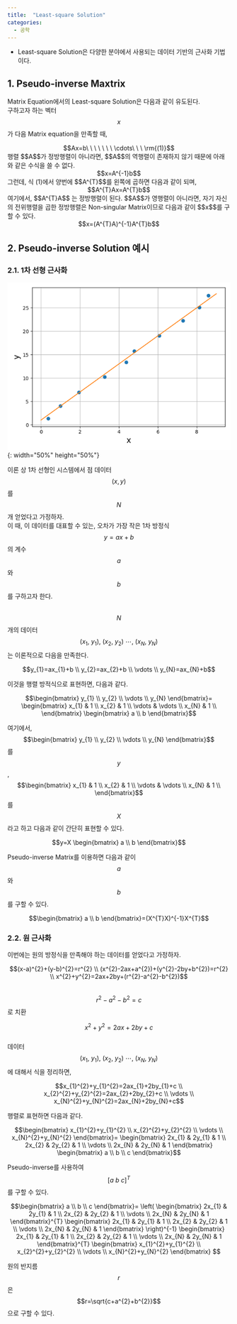 ```yaml
---
title:  "Least-square Solution"
categories:
  - 공학
---
```

- Least-square Solution은 다양한 분야에서 사용되는 데이터 기반의 근사화 기법이다.

## 1. Pseudo-inverse Maxtrix  
Matrix Equation에서의 Least-square Solution은 다음과 같이 유도된다.  
구하고자 하는 벡터 $$x$$가 다음 Matrix equation을 만족할 때,  
<center> $$Ax=b\ \ \ \ \ \ \ \cdots\ \ \ \rm{(1)}$$ </center>
행렬 $$A$$가 정방행렬이 아니라면, $$A$$의 역행렬이 존재하지 않기 때문에 아래와 같은 수식을 쓸 수 없다.  
<center> $$x=A^{-1}b$$ </center>
그런데, 식 (1)에서 양번에 $$A^{T}$$를 왼쪽에 곱하면 다음과 같이 되며,  
<center> $$A^{T}Ax=A^{T}b$$ </center>  
여기에서, $$A^{T}A$$ 는 정방행렬이 된다.  
$$A$$가 영행렬이 아니라면, 자기 자신의 전위행렬을 곱한 정방행렬은 Non-singular Matrix이므로 다음과 같이 $$x$$를 구할 수 있다.
<center> $$x=(A^{T}A)^{-1}A^{T}b$$ </center>

## 2. Pseudo-inverse Solution 예시  
### 2.1. 1차 선형 근사화
![image](/assets/images/eng/least_square_1.png){: width="50%" height="50%"}

이론 상 1차 선형인 시스템에서 점 데이터 $$(x, y)$$를 $$N$$개 얻었다고 가정하자.  
이 때, 이 데이터를 대표할 수 있는, 오차가 가장 작은 1차 방정식 $$y=ax+b$$ 의 계수 $$a$$와 $$b$$를 구하고자 한다.  
<br>

$$N$$개의 데이터 $$(x_{1},\ y_{1}),\ (x_{2},\ y_{2})\ \cdots ,\ (x_{N},\ y_{N})$$는 이론적으로 다음을 만족한다.

$$y_{1}=ax_{1}+b \\
y_{2}=ax_{2}+b \\
\vdots \\
y_{N}=ax_{N}+b$$

이것을 행렬 방적식으로 표현하면, 다음과 같다.

$$\begin{bmatrix}
y_{1} \\
y_{2} \\
\vdots \\
y_{N}
\end{bmatrix}=
\begin{bmatrix}
x_{1} & 1 \\
x_{2} & 1 \\
\vdots & \vdots \\
x_{N} & 1 \\
\end{bmatrix}
\begin{bmatrix}
a \\
b
\end{bmatrix}$$

여기에서, $$\begin{bmatrix}
y_{1} \\
y_{2} \\
\vdots \\
y_{N}
\end{bmatrix}$$ 를 $$y$$,
$$\begin{bmatrix}
x_{1} & 1 \\
x_{2} & 1 \\
\vdots & \vdots \\
x_{N} & 1 \\
\end{bmatrix}$$를 $$X$$라고 하고 다음과 같이 간단히 표현할 수 있다.

$$y=X
\begin{bmatrix}
a \\
b
\end{bmatrix}$$

Pseudo-inverse Matrix를 이용하면 다음과 같이 $$a$$와 $$b$$를 구할 수 있다.

$$\begin{bmatrix}
a \\
b
\end{bmatrix}=(X^{T}X)^{-1}X^{T}$$

### 2.2. 원 근사화
이번에는 원의 방정식을 만족해야 하는 데이터를 얻었다고 가정하자.

$$(x-a)^{2}+(y-b)^{2}=r^{2} \\
(x^{2}-2ax+a^{2})+(y^{2}-2by+b^{2})=r^{2} \\
x^{2}+y^{2}=2ax+2by+(r^{2}-a^{2}-b^{2})$$  
$$r^{2}-a^{2}-b^{2}=c$$ 로 치환

$$x^{2}+y^{2}=2ax+2by+c$$  
데이터 $$(x_{1},\ y_{1}),\ (x_{2},\ y_{2})\ \cdots ,\ (x_{N},\ y_{N})$$에 대해서 식을 정리하면,

$$x_{1}^{2}+y_{1}^{2}=2ax_{1}+2by_{1}+c \\
x_{2}^{2}+y_{2}^{2}=2ax_{2}+2by_{2}+c \\
\vdots \\
x_{N}^{2}+y_{N}^{2}=2ax_{N}+2by_{N}+c$$

행렬로 표현하면 다음과 같다.

$$\begin{bmatrix}
x_{1}^{2}+y_{1}^{2} \\
x_{2}^{2}+y_{2}^{2} \\
\vdots \\
x_{N}^{2}+y_{N}^{2}
\end{bmatrix}=
\begin{bmatrix}
2x_{1} & 2y_{1} & 1 \\
2x_{2} & 2y_{2} & 1 \\
\vdots \\
2x_{N} & 2y_{N} & 1
\end{bmatrix}
\begin{bmatrix}
a \\ b \\ c
\end{bmatrix}$$

Pseudo-inverse를 사용하여 $$[a\ b\ c]^{T}$$를 구할 수 있다.

$$\begin{bmatrix}
a \\ b \\ c
\end{bmatrix}=
\left( \begin{bmatrix}
2x_{1} & 2y_{1} & 1 \\
2x_{2} & 2y_{2} & 1 \\
\vdots \\
2x_{N} & 2y_{N} & 1
\end{bmatrix}^{T}
\begin{bmatrix}
2x_{1} & 2y_{1} & 1 \\
2x_{2} & 2y_{2} & 1 \\
\vdots \\
2x_{N} & 2y_{N} & 1
\end{bmatrix} \right)^{-1}
\begin{bmatrix}
2x_{1} & 2y_{1} & 1 \\
2x_{2} & 2y_{2} & 1 \\
\vdots \\
2x_{N} & 2y_{N} & 1
\end{bmatrix}^{T}
\begin{bmatrix}
x_{1}^{2}+y_{1}^{2} \\
x_{2}^{2}+y_{2}^{2} \\
\vdots \\
x_{N}^{2}+y_{N}^{2}
\end{bmatrix}
$$

원의 반지름 $$r$$은 $$r=\sqrt{c+a^{2}+b^{2}}$$ 으로 구할 수 있다.

